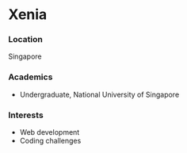 # Xenia

### Location
Singapore

### Academics
* Undergraduate, National University of Singapore

### Interests
* Web development
* Coding challenges
